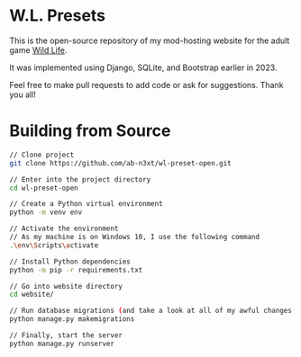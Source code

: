 # W.L. Presets
This is the open-source repository of my mod-hosting website for the adult game [Wild Life](https://candyvalleynetwork.com/projects/wildlife-an-adult-rpg/).

It was implemented using Django, SQLite, and Bootstrap earlier in 2023.

Feel free to make pull requests to add code or ask for suggestions. Thank you all!

# Building from Source
```bash
// Clone project
git clone https://github.com/ab-n3xt/wl-preset-open.git

// Enter into the project directory
cd wl-preset-open

// Create a Python virtual environment
python -m venv env

// Activate the environment
// As my machine is on Windows 10, I use the following command
.\env\Scripts\activate

// Install Python dependencies
python -m pip -r requirements.txt

// Go into website directory
cd website/

// Run database migrations (and take a look at all of my awful changes to the db model)
python manage.py makemigrations

// Finally, start the server
python manage.py runserver
```
